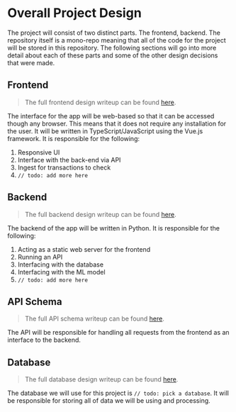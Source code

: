 # Overall Project Design
The project will consist of two distinct parts. The frontend, backend. The repository itself is a mono-repo meaning that all of the code for the project will be stored in this repository. The following sections will go into more detail about each of these parts and some of the other design decisions that were made.

## Frontend
> The full frontend design writeup can be found [here](./frontend.md).

The interface for the app will be web-based so that it can be accessed though any browser.
This means that it does not require any installation for the user.
It will be written in TypeScript/JavaScript using the Vue.js framework.
It is responsible for the following:
  1. Responsive UI
  2. Interface with the back-end via API
  3. Ingest for transactions to check
  4. `// todo: add more here`

## Backend
> The full backend design writeup can be found [here](./backend.md).

The backend of the app will be written in Python.
It is responsible for the following:
  1. Acting as a static web server for the frontend
  2. Running an API
  3. Interfacing with the database
  4. Interfacing with the ML model
  5. `// todo: add more here`

## API Schema
> The full API schema writeup can be found [here](./api.md).

The API will be responsible for handling all requests from the frontend as an interface to the backend.

## Database
> The full database design writeup can be found [here](./database.md).

The database we will use for this project is `// todo: pick a database`.
It will be responsible for storing all of data we will be using and processing.
